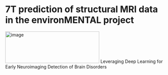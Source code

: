 # 7T prediction of structural MRI data in the environMENTAL project
<img width="297" height="100" alt="image" src="https://github.com/user-attachments/assets/a7ac596a-cda3-46e9-bdce-5e1c3e8513ce" />
Leveraging Deep Learning for Early Neuroimaging Detection of Brain Disorders



